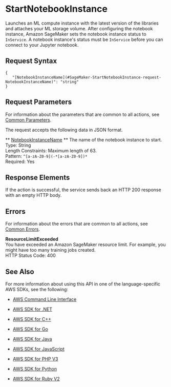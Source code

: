 # StartNotebookInstance<a name="API_StartNotebookInstance"></a>

Launches an ML compute instance with the latest version of the libraries and attaches your ML storage volume\. After configuring the notebook instance, Amazon SageMaker sets the notebook instance status to `InService`\. A notebook instance's status must be `InService` before you can connect to your Jupyter notebook\. 

## Request Syntax<a name="API_StartNotebookInstance_RequestSyntax"></a>

```
{
   "[NotebookInstanceName](#SageMaker-StartNotebookInstance-request-NotebookInstanceName)": "string"
}
```

## Request Parameters<a name="API_StartNotebookInstance_RequestParameters"></a>

For information about the parameters that are common to all actions, see [Common Parameters](CommonParameters.md)\.

The request accepts the following data in JSON format\.

 ** [NotebookInstanceName](#API_StartNotebookInstance_RequestSyntax) **   <a name="SageMaker-StartNotebookInstance-request-NotebookInstanceName"></a>
The name of the notebook instance to start\.  
Type: String  
Length Constraints: Maximum length of 63\.  
Pattern: `^[a-zA-Z0-9](-*[a-zA-Z0-9])*`   
Required: Yes

## Response Elements<a name="API_StartNotebookInstance_ResponseElements"></a>

If the action is successful, the service sends back an HTTP 200 response with an empty HTTP body\.

## Errors<a name="API_StartNotebookInstance_Errors"></a>

For information about the errors that are common to all actions, see [Common Errors](CommonErrors.md)\.

 **ResourceLimitExceeded**   
 You have exceeded an Amazon SageMaker resource limit\. For example, you might have too many training jobs created\.   
HTTP Status Code: 400

## See Also<a name="API_StartNotebookInstance_SeeAlso"></a>

For more information about using this API in one of the language\-specific AWS SDKs, see the following:

+  [AWS Command Line Interface](http://docs.aws.amazon.com/goto/aws-cli/sagemaker-2017-07-24/StartNotebookInstance) 

+  [AWS SDK for \.NET](http://docs.aws.amazon.com/goto/DotNetSDKV3/sagemaker-2017-07-24/StartNotebookInstance) 

+  [AWS SDK for C\+\+](http://docs.aws.amazon.com/goto/SdkForCpp/sagemaker-2017-07-24/StartNotebookInstance) 

+  [AWS SDK for Go](http://docs.aws.amazon.com/goto/SdkForGoV1/sagemaker-2017-07-24/StartNotebookInstance) 

+  [AWS SDK for Java](http://docs.aws.amazon.com/goto/SdkForJava/sagemaker-2017-07-24/StartNotebookInstance) 

+  [AWS SDK for JavaScript](http://docs.aws.amazon.com/goto/AWSJavaScriptSDK/sagemaker-2017-07-24/StartNotebookInstance) 

+  [AWS SDK for PHP V3](http://docs.aws.amazon.com/goto/SdkForPHPV3/sagemaker-2017-07-24/StartNotebookInstance) 

+  [AWS SDK for Python](http://docs.aws.amazon.com/goto/boto3/sagemaker-2017-07-24/StartNotebookInstance) 

+  [AWS SDK for Ruby V2](http://docs.aws.amazon.com/goto/SdkForRubyV2/sagemaker-2017-07-24/StartNotebookInstance) 